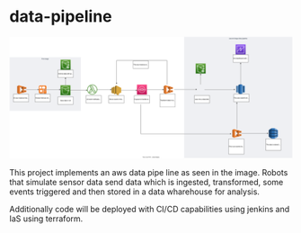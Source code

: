 # data-pipeline
![data-pipeline](personal_project_data_engineering.drawio.svg?raw=true "Title")


This project implements an aws data pipe line as seen in the image. Robots that simulate sensor data send data which is ingested, transformed, some events triggered and then stored in a data wharehouse for analysis.

Additionally code will be deployed with CI/CD capabilities using jenkins and IaS using terraform.